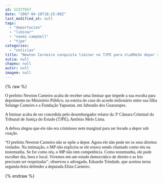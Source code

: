 ```yaml
---
id: 12377657
date: "2007-04-10T18:25:00Z"
last_modified_at: null
tags:
  - "deportacion"
  - "liminar"
  - "naomi-campbell"
  - "tjpe"
categories:
  - "noticias"
title: "Newton Carneiro conquista liminar no TJPE para n\u00e3o depor sob coer\u00e7\u00e3o da PM"
sutia: null
chapeu: null
autor: null
imagem: null
---
```

{% raw %}
<p><P><FONT face=Verdana>O prefeito Newton Carneiro acaba de receber uma liminar que impede a sua escolta para depoimento no Ministério Público, na esteira do caso do acordo milionário entre sua filha Solange Carneiro e a Fundação Yapoatan, em Jaboatão dos Guararapes.</FONT></P></p>
<p><P><FONT face=Verdana>A liminar acaba de ser concedida pelo desembargador relator da 3ª Câmara Criminal do Tribunal de Justiça do Estado (TJPE), Antônio Melo Lima.</FONT></P></p>
<p><P><FONT face=Verdana>A defesa alegou que ele não era criminoso nem marginal para ser levado a depor sob coação.</FONT></P></p>
<p><P><FONT face=Verdana>“O prefeito Newton Carneiro não se opõe a depor. Agora ele não pode ter os seus direitos violados. Na intimação, o MP não explicita se ele estava sendo chamado como réu ou testemunha. Se for como réu, o MP não tem competência. Como testemunha, ele pode escolher dia, hora e local. Vivemos em um estado democrático de direito e as leis precisam ser respeitadas”, observou o advogado, Eduardo Trindade, que aceitou nesta segunda-feira defender a deputada Elina Carneiro.</FONT></P> </p>
{% endraw %}